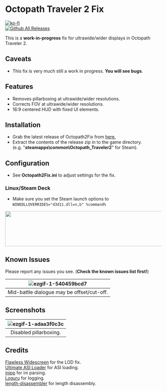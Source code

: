 # Octopath Traveler 2 Fix
[![ko-fi](https://ko-fi.com/img/githubbutton_sm.svg)](https://ko-fi.com/W7W01UAI9)</br>
[![Github All Releases](https://img.shields.io/github/downloads/Lyall/Octopath2Fix/total.svg)](https://github.com/Lyall/Octopath2Fix/releases)

This is a **work-in-progress** fix for ultrawide/wider displays in Octopath Traveler 2.

## Caveats
- This fix is very much still a work in progress. **You will see bugs**.

## Features
- Removes pillarboxing at ultrawide/wider resolutions.
- Corrects FOV at ultrawide/wider resolutions.
- 16:9 centered HUD with fixed UI elements.

## Installation
- Grab the latest release of Octopath2Fix from [here.](https://github.com/Lyall/Octopath2Fix/releases)
- Extract the contents of the release zip in to the game directory.<br />(e.g. "**steamapps\common\Octopath_Traveler2**" for Steam).

## Configuration
- See **Octopath2Fix.ini** to adjust settings for the fix.

### Linux/Steam Deck
- Make sure you set the Steam launch options to `WINEDLLOVERRIDES="d3d11.dll=n,b" %command%`
<img src="https://user-images.githubusercontent.com/695941/226513105-e2aedf8f-d596-4ffb-a121-ac020d9e867f.jpg" width="646" height="113" />

## Known Issues
Please report any issues you see. (**Check the known issues list first!**)

| ![ezgif-1-540459bcd7](https://user-images.githubusercontent.com/695941/226362755-5e2678d6-4584-48d5-a0c9-57c49c495542.gif) |
|:--:|
| Mid-battle dialogue may be offset/cut-off. |

## Screenshots

| ![ezgif-1-adaa3f0c3c](https://user-images.githubusercontent.com/695941/226225010-073a0360-98bb-4e88-bfef-bcdf3f74abae.gif) |
|:--:|
| Disabled pillarboxing. |

## Credits
[Flawless Widescreen](https://www.flawlesswidescreen.org/) for the LOD fix.<br />
[Ultimate ASI Loader](https://github.com/ThirteenAG/Ultimate-ASI-Loader) for ASI loading. <br />
[inipp](https://github.com/mcmtroffaes/inipp) for ini parsing. <br />
[Loguru](https://github.com/emilk/loguru) for logging. <br />
[length-disassembler](https://github.com/Nomade040/length-disassembler) for length disassembly.
